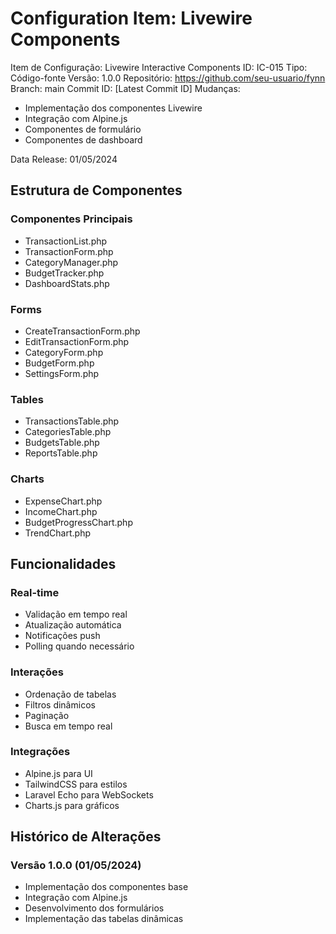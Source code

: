 # Configuration Item: Livewire Components

Item de Configuração: Livewire Interactive Components
ID: IC-015
Tipo: Código-fonte
Versão: 1.0.0
Repositório: https://github.com/seu-usuario/fynn
Branch: main
Commit ID: [Latest Commit ID]
Mudanças: 
- Implementação dos componentes Livewire
- Integração com Alpine.js
- Componentes de formulário
- Componentes de dashboard

Data Release: 01/05/2024

## Estrutura de Componentes

### Componentes Principais
- TransactionList.php
- TransactionForm.php
- CategoryManager.php
- BudgetTracker.php
- DashboardStats.php

### Forms
- CreateTransactionForm.php
- EditTransactionForm.php
- CategoryForm.php
- BudgetForm.php
- SettingsForm.php

### Tables
- TransactionsTable.php
- CategoriesTable.php
- BudgetsTable.php
- ReportsTable.php

### Charts
- ExpenseChart.php
- IncomeChart.php
- BudgetProgressChart.php
- TrendChart.php

## Funcionalidades

### Real-time
- Validação em tempo real
- Atualização automática
- Notificações push
- Polling quando necessário

### Interações
- Ordenação de tabelas
- Filtros dinâmicos
- Paginação
- Busca em tempo real

### Integrações
- Alpine.js para UI
- TailwindCSS para estilos
- Laravel Echo para WebSockets
- Charts.js para gráficos

## Histórico de Alterações

### Versão 1.0.0 (01/05/2024)
- Implementação dos componentes base
- Integração com Alpine.js
- Desenvolvimento dos formulários
- Implementação das tabelas dinâmicas 